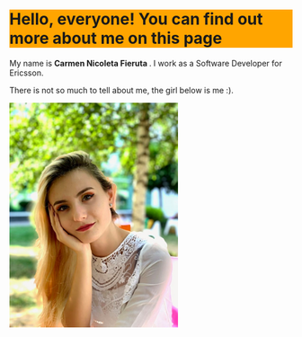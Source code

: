 <!DOCTYPE html>
<html>
  
 <body>
    <h1 style="background-color:Orange;">Hello, everyone! You can find out more about me on this page</h1>
  <p>My name is <b> Carmen Nicoleta Fieruta </b>. I work as a Software Developer for Ericsson.</p>
    <p>There is not so much to tell about me, the girl below is me :).</p>
    <img src="mee.jpg" alt="Picture of me" width="300" height="400">
  </body>

</html> 
